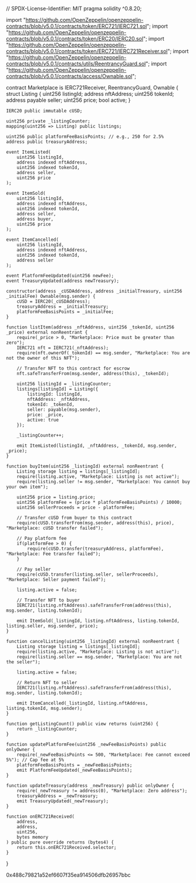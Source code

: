 // SPDX-License-Identifier: MIT
pragma solidity ^0.8.20;

import "https://github.com/OpenZeppelin/openzeppelin-contracts/blob/v5.0.1/contracts/token/ERC721/IERC721.sol";
import "https://github.com/OpenZeppelin/openzeppelin-contracts/blob/v5.0.1/contracts/token/ERC20/IERC20.sol";
import "https://github.com/OpenZeppelin/openzeppelin-contracts/blob/v5.0.1/contracts/token/ERC721/IERC721Receiver.sol";
import "https://github.com/OpenZeppelin/openzeppelin-contracts/blob/v5.0.1/contracts/utils/ReentrancyGuard.sol";
import "https://github.com/OpenZeppelin/openzeppelin-contracts/blob/v5.0.1/contracts/access/Ownable.sol";


contract Marketplace is IERC721Receiver, ReentrancyGuard, Ownable {
    struct Listing {
        uint256 listingId;
        address nftAddress;
        uint256 tokenId;
        address payable seller;
        uint256 price; 
        bool active;
    }

    IERC20 public immutable cUSD;
    
    uint256 private _listingCounter;
    mapping(uint256 => Listing) public listings;

    uint256 public platformFeeBasisPoints; // e.g., 250 for 2.5%
    address public treasuryAddress;

    event ItemListed(
        uint256 listingId,
        address indexed nftAddress,
        uint256 indexed tokenId,
        address seller,
        uint256 price
    );

    event ItemSold(
        uint256 listingId,
        address indexed nftAddress,
        uint256 indexed tokenId,
        address seller,
        address buyer,
        uint256 price
    );

    event ItemCancelled(
        uint256 listingId,
        address indexed nftAddress,
        uint256 indexed tokenId,
        address seller
    );
    
    event PlatformFeeUpdated(uint256 newFee);
    event TreasuryUpdated(address newTreasury);

    constructor(address _cUSDAddress, address _initialTreasury, uint256 _initialFee) Ownable(msg.sender) {
        cUSD = IERC20(_cUSDAddress);
        treasuryAddress = _initialTreasury;
        platformFeeBasisPoints = _initialFee;
    }

    function listItem(address _nftAddress, uint256 _tokenId, uint256 _price) external nonReentrant {
        require(_price > 0, "Marketplace: Price must be greater than zero");
        IERC721 nft = IERC721(_nftAddress);
        require(nft.ownerOf(_tokenId) == msg.sender, "Marketplace: You are not the owner of this NFT");

        // Transfer NFT to this contract for escrow
        nft.safeTransferFrom(msg.sender, address(this), _tokenId);
        
        uint256 listingId = _listingCounter;
        listings[listingId] = Listing({
            listingId: listingId,
            nftAddress: _nftAddress,
            tokenId: _tokenId,
            seller: payable(msg.sender),
            price: _price,
            active: true
        });

        _listingCounter++;
        
        emit ItemListed(listingId, _nftAddress, _tokenId, msg.sender, _price);
    }
    
    function buyItem(uint256 _listingId) external nonReentrant {
        Listing storage listing = listings[_listingId];
        require(listing.active, "Marketplace: Listing is not active");
        require(listing.seller != msg.sender, "Marketplace: You cannot buy your own item");

        uint256 price = listing.price;
        uint256 platformFee = (price * platformFeeBasisPoints) / 10000;
        uint256 sellerProceeds = price - platformFee;
        
        // Transfer cUSD from buyer to this contract
        require(cUSD.transferFrom(msg.sender, address(this), price), "Marketplace: cUSD transfer failed");
        
        // Pay platform fee
        if(platformFee > 0) {
            require(cUSD.transfer(treasuryAddress, platformFee), "Marketplace: Fee transfer failed");
        }

        // Pay seller
        require(cUSD.transfer(listing.seller, sellerProceeds), "Marketplace: Seller payment failed");
        
        listing.active = false;

        // Transfer NFT to buyer
        IERC721(listing.nftAddress).safeTransferFrom(address(this), msg.sender, listing.tokenId);
        
        emit ItemSold(_listingId, listing.nftAddress, listing.tokenId, listing.seller, msg.sender, price);
    }

    function cancelListing(uint256 _listingId) external nonReentrant {
        Listing storage listing = listings[_listingId];
        require(listing.active, "Marketplace: Listing is not active");
        require(listing.seller == msg.sender, "Marketplace: You are not the seller");
        
        listing.active = false;

        // Return NFT to seller
        IERC721(listing.nftAddress).safeTransferFrom(address(this), msg.sender, listing.tokenId);
        
        emit ItemCancelled(_listingId, listing.nftAddress, listing.tokenId, msg.sender);
    }

    function getListingCount() public view returns (uint256) {
        return _listingCounter;
    }
    
    function updatePlatformFee(uint256 _newFeeBasisPoints) public onlyOwner {
        require(_newFeeBasisPoints <= 500, "Marketplace: Fee cannot exceed 5%"); // Cap fee at 5%
        platformFeeBasisPoints = _newFeeBasisPoints;
        emit PlatformFeeUpdated(_newFeeBasisPoints);
    }

    function updateTreasury(address _newTreasury) public onlyOwner {
        require(_newTreasury != address(0), "Marketplace: Zero address");
        treasuryAddress = _newTreasury;
        emit TreasuryUpdated(_newTreasury);
    }

    function onERC721Received(
        address,
        address,
        uint256,
        bytes memory
    ) public pure override returns (bytes4) {
        return this.onERC721Received.selector;
    }
}


0x488c79821a52ef6607f35ea914506dfb26957bbc